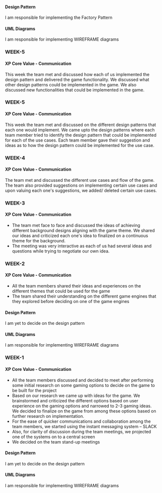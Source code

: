 ####  Design Pattern
I am responsible for implementing the Factory Pattern

####  UML Diagrams
I am responsible for implementing WIREFRAME diagrams  </br>

### WEEK-5<br>
####  XP Core Value - Communication</br>

This week the team met and discussed how each of us implemented the design pattern and delivered the game functionality. We discussed what other design patterns could be implemented in the game. We also discussed new functionalities that could be implemented in the game.

### WEEK-5<br>
####  XP Core Value - Communication</br>

This week the team met and discussed on the different design patterns that each one would implement. We came upto the design patterns where each team member tried to identify the design pattern that could be implemented for each of the use cases. Each team member gave their suggestion and ideas as to how the design pattern could be implemented for the use case.

### WEEK-4<br>
####  XP Core Value - Communication</br>
The team met and discussed the different use cases and flow of the game. The team also provided suggestions on implementing certain use cases and upon valuing each one's suggestions, we added/ deleted certain use cases.


### WEEK-3<br>
####  XP Core Value - Communication</br>
* The team met face to face and discussed the ideas of achieving different background designs aligning with the game theme. We shared our ideas and criticized each one's idea to finalized on a continuous theme for the background. 
* The meeting was very interactive as each of us had several ideas and questions while trying to negotiate our own idea.


### WEEK-2<br>
####  XP Core Value - Communication</br>
* All the team members shared their ideas and experiences on the different themes that could be used for the game</br>
* The team shared their understanding on the different game engines that they explored before deciding on one of the game engines</br>
####  Design Pattern
I am yet to decide on the design pattern
####  UML Diagrams
I am responsible for implementing WIREFRAME diagrams  </br>


### WEEK-1</br>
####  XP Core Value - Communication</br>
* All the team members discussed and decided to meet after performing some initial research on some gaming options to decide on the game to be built for the project</br>
* Based on our research we came up with ideas for the game. We brainstormed and criticized the different options based on user experience on the gaming options and narrowed to 2-3 gaming ideas. We decided to finalize on the game from among these options based on further research on implementation.</br>
* For the ease of quicker communications and collaboration among the team members, we started using the instant messaging system – SLACK</br>
* Also, for clarity of discussion during the team meetings, we projected one of the systems on to a central screen</br>
* We decided on the team stand-up meetings</br>
####  Design Pattern
I am yet to decide on the design pattern
####  UML Diagrams
I am responsible for implementing WIREFRAME diagrams  </br>

